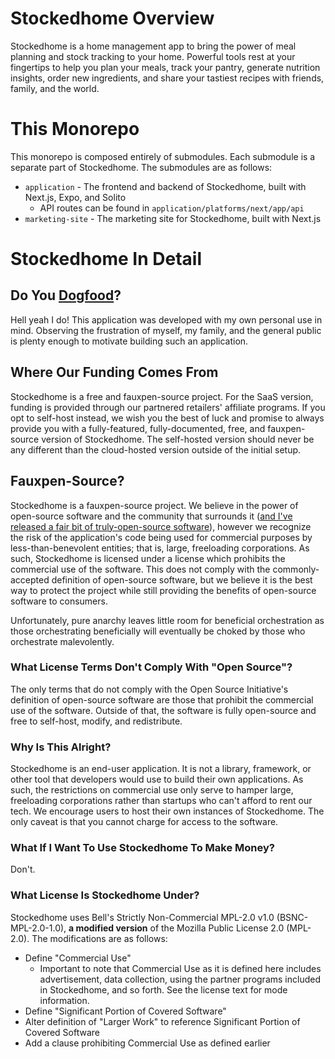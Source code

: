 # Stockedhome Overview

Stockedhome is a home management app to bring the power of meal planning and stock tracking to your home. Powerful tools rest at your fingertips to help you plan your meals, track your pantry, generate nutrition insights, order new ingredients, and share your tastiest recipes with friends, family, and the world.

# This Monorepo
This monorepo is composed entirely of submodules. Each submodule is a separate part of Stockedhome. The submodules are as follows:
* `application` - The frontend and backend of Stockedhome, built with Next.js, Expo, and Solito
  * API routes can be found in `application/platforms/next/app/api`
* `marketing-site` - The marketing site for Stockedhome, built with Next.js

# Stockedhome In Detail

## Do You [Dogfood](https://en.wikipedia.org/wiki/Eating_your_own_dog_food)?
Hell yeah I do! This application was developed with my own personal use in mind. Observing the frustration of myself, my family, and the general public is plenty enough to motivate building such an application.

## Where Our Funding Comes From
Stockedhome is a free and fauxpen-source project. For the SaaS version, funding is provided through our partnered retailers' affiliate programs. If you opt to self-host instead, we wish you the best of luck and promise to always provide you with a fully-featured, fully-documented, free, and fauxpen-source version of Stockedhome. The self-hosted version should never be any different than the cloud-hosted version outside of the initial setup.

## Fauxpen-Source?
Stockedhome is a fauxpen-source project. We believe in the power of open-source software and the community that surrounds it ([and I've released a fair bit of truly-open-source software](https://github.com/BellCubeDev)), however we recognize the risk of the application's code being used for commercial purposes by less-than-benevolent entities; that is, large, freeloading corporations. As such, Stockedhome is licensed under a license which prohibits the commercial use of the software. This does not comply with the commonly-accepted definition of open-source software, but we believe it is the best way to protect the project while still providing the benefits of open-source software to consumers.

Unfortunately, pure anarchy leaves little room for beneficial orchestration as those orchestrating beneficially will eventually be choked by those who orchestrate malevolently.

### What License Terms Don't Comply With "Open Source"?
The only terms that do not comply with the Open Source Initiative's definition of open-source software are those that prohibit the commercial use of the software. Outside of that, the software is fully open-source and free to self-host, modify, and redistribute.

### Why Is This Alright?
Stockedhome is an end-user application. It is not a library, framework, or other tool that developers would use to build their own applications. As such, the restrictions on commercial use only serve to hamper large, freeloading corporations rather than startups who can't afford to rent our tech. We encourage users to host their own instances of Stockedhome. The only caveat is that you cannot charge for access to the software.

### What If I Want To Use Stockedhome To Make Money?
Don't.

### What License Is Stockedhome Under?
Stockedhome uses Bell's Strictly Non-Commercial MPL-2.0 v1.0 (BSNC-MPL-2.0-1.0), **a modified version** of the Mozilla Public License 2.0 (MPL-2.0). The modifications are as follows:
  * Define "Commercial Use"
    * Important to note that Commercial Use as it is defined here includes advertisement, data collection, using the partner programs included in Stockedhome, and so forth. See the license text for mode information.
  * Define "Significant Portion of Covered Software"
  * Alter definition of "Larger Work" to reference Significant Portion of Covered Software
  * Add a clause prohibiting Commercial Use as defined earlier
